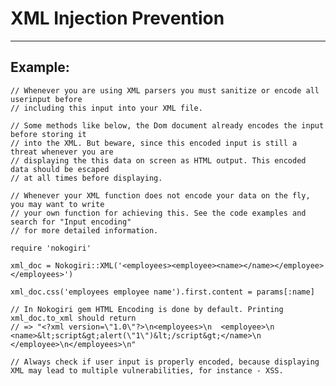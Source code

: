 # XML Injection Prevention
-------

## Example:


    // Whenever you are using XML parsers you must sanitize or encode all userinput before
    // including this input into your XML file.

    // Some methods like below, the Dom document already encodes the input before storing it
    // into the XML. But beware, since this encoded input is still a threat whenever you are
    // displaying the this data on screen as HTML output. This encoded data should be escaped
    // at all times before displaying.

    // Whenever your XML function does not encode your data on the fly, you may want to write
    // your own function for achieving this. See the code examples and search for "Input encoding"
    // for more detailed information.

    require 'nokogiri'

    xml_doc = Nokogiri::XML('<employees><employee><name></name></employee></employees>')

    xml_doc.css('employees employee name').first.content = params[:name]

    // In Nokogiri gem HTML Encoding is done by default. Printing xml_doc.to_xml should return
    // => "<?xml version=\"1.0\"?>\n<employees>\n  <employee>\n    <name>&lt;script&gt;alert(\"1\")&lt;/script&gt;</name>\n  </employee>\n</employees>\n"

    // Always check if user input is properly encoded, because displaying XML may lead to multiple vulnerabilities, for instance - XSS.
